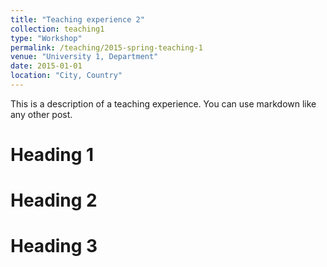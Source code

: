 ```yaml
---
title: "Teaching experience 2"
collection: teaching1
type: "Workshop"
permalink: /teaching/2015-spring-teaching-1
venue: "University 1, Department"
date: 2015-01-01
location: "City, Country"
---
```


This is a description of a teaching experience. You can use markdown like any other post.

Heading 1
======

Heading 2
======

Heading 3
======
